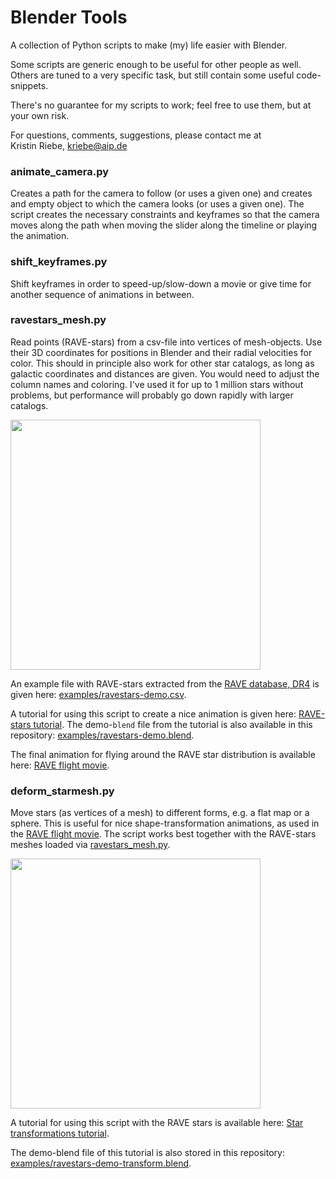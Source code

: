 

Blender Tools
==============

A collection of Python scripts to make (my) life easier with Blender.

Some scripts are generic enough to be useful for other people as well. Others are tuned to a very specific task, but still contain some useful code-snippets.

There's no guarantee for my scripts to work; feel free to use them, but at your own risk.

For questions, comments, suggestions, please contact me at    
Kristin Riebe, kriebe@aip.de


### animate_camera.py
Creates a path for the camera to follow (or uses a given one) and creates and empty object to which the camera looks (or uses a given one). The script creates the necessary constraints and keyframes so that the camera moves along the path when moving the slider along the timeline or playing the animation.


### shift_keyframes.py
Shift keyframes in order to speed-up/slow-down a movie
or give time for another sequence of animations in between.


### ravestars_mesh.py
Read points (RAVE-stars) from a csv-file into vertices of mesh-objects.
Use their 3D coordinates for positions in Blender and their 
radial velocities for color. This should in principle also work for other star catalogs, as long as galactic coordinates and distances are given. You would need to adjust the column names and coloring.
I've used it for up to 1 million stars without problems, but performance will probably go down rapidly with larger catalogs.

[<img style="width: 400px;" src="https://escience.aip.de/img/vis/screen-ravestars-renderedimage.png"/>](https://escience.aip.de/img/vis/screen-ravestars-renderedimage.png)

An example file with RAVE-stars extracted from the [RAVE database, DR4](https://www.rave-survey.org/query) is given here:
[examples/ravestars-demo.csv](examples/ravestars-demo.csv).

A tutorial for using this script to create a nice animation is given here:
[RAVE-stars tutorial](https://escience.aip.de/visualisation/movies/blender-ravestars/).
The demo-`blend` file from the tutorial is also available in this repository:
[examples/ravestars-demo.blend](examples/ravestars-demo.blend).

The final animation for flying around the RAVE star distribution is available here: [RAVE flight movie](https://www.rave-survey.org/project/gallery/movies/#RAVE-flight).


### deform_starmesh.py
Move stars (as vertices of a mesh) to different forms, e.g. a flat map or a sphere. This is useful for nice shape-transformation animations, as used in the [RAVE flight movie](https://www.rave-survey.org/project/gallery/movies/#RAVE-flight). The script works best together with the RAVE-stars meshes loaded via [ravestars_mesh.py](ravestars_mesh.py).

[<img style="width: 400px;" src="https://escience.aip.de/img/vis/ravestars-transforms.png"/>](https://escience.aip.de/img/vis/ravestars-transforms.png)

A tutorial for using this script with the RAVE stars is available here:
[Star transformations tutorial](https://escience.aip.de/visualisation/movies/blender-ravestars-transformations/).

The demo-blend file of this tutorial is also stored in this repository:
[examples/ravestars-demo-transform.blend](examples/ravestars-demo-transform.blend).
